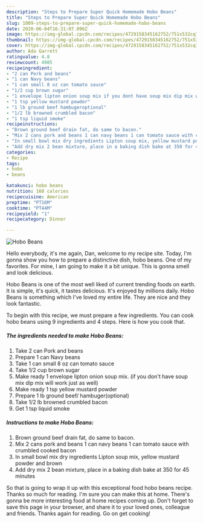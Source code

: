 ```yaml
---
description: "Steps to Prepare Super Quick Homemade Hobo Beans"
title: "Steps to Prepare Super Quick Homemade Hobo Beans"
slug: 1009-steps-to-prepare-super-quick-homemade-hobo-beans
date: 2020-06-04T16:31:07.096Z
image: https://img-global.cpcdn.com/recipes/4729158345162752/751x532cq70/hobo-beans-recipe-main-photo.jpg
thumbnail: https://img-global.cpcdn.com/recipes/4729158345162752/751x532cq70/hobo-beans-recipe-main-photo.jpg
cover: https://img-global.cpcdn.com/recipes/4729158345162752/751x532cq70/hobo-beans-recipe-main-photo.jpg
author: Ada Garrett
ratingvalue: 4.8
reviewcount: 4985
recipeingredient:
- "2 can Pork and beans"
- "1 can Navy beans"
- "1 can small 8 oz can tomato sauce"
- "1/2 cup brown sugar"
- "1 envelope lipton onion soup mix if you dont have soup mix dip mix will work just as well"
- "1 tsp yellow mustard powder"
- "1 lb ground beef hambugeroptional"
- "1/2 lb browned crumbled bacon"
- "1 tsp liquid smoke"
recipeinstructions:
- "Brown ground beef drain fat, do same to bacon."
- "Mix 2 cans pork and beans 1 can navy beans 1 can tomato sauce with crumbled cooked bacon"
- "In small bowl mix dry ingredients Lipton soup mix, yellow mustard powder and brown"
- "Add dry mix 2 bean mixture, place in a baking dish bake at 350 for 45 minutes"
categories:
- Recipe
tags:
- hobo
- beans

katakunci: hobo beans 
nutrition: 160 calories
recipecuisine: American
preptime: "PT16M"
cooktime: "PT44M"
recipeyield: "1"
recipecategory: Dinner

---
```



![Hobo Beans](https://img-global.cpcdn.com/recipes/4729158345162752/751x532cq70/hobo-beans-recipe-main-photo.jpg)

Hello everybody, it's me again, Dan, welcome to my recipe site. Today, I'm gonna show you how to prepare a distinctive dish, hobo beans. One of my favorites. For mine, I am going to make it a bit unique. This is gonna smell and look delicious.

Hobo Beans is one of the most well liked of current trending foods on earth. It is simple, it's quick, it tastes delicious. It's enjoyed by millions daily. Hobo Beans is something which I've loved my entire life. They are nice and they look fantastic.




To begin with this recipe, we must prepare a few ingredients. You can cook hobo beans using 9 ingredients and 4 steps. Here is how you cook that.

<!--inarticleads1-->

##### The ingredients needed to make Hobo Beans:

1. Take 2 can Pork and beans
1. Prepare 1 can Navy beans
1. Take 1 can small 8 oz can tomato sauce
1. Take 1/2 cup brown sugar
1. Make ready 1 envelope lipton onion soup mix. (if you don&#39;t have soup mix dip mix will work just as well)
1. Make ready 1 tsp yellow mustard powder
1. Prepare 1 lb ground beef/ hambuger(optional)
1. Take 1/2 lb browned crumbled bacon
1. Get 1 tsp liquid smoke




<!--inarticleads2-->

##### Instructions to make Hobo Beans:

1. Brown ground beef drain fat, do same to bacon.
1. Mix 2 cans pork and beans 1 can navy beans 1 can tomato sauce with crumbled cooked bacon
1. In small bowl mix dry ingredients Lipton soup mix, yellow mustard powder and brown
1. Add dry mix 2 bean mixture, place in a baking dish bake at 350 for 45 minutes




So that is going to wrap it up with this exceptional food hobo beans recipe. Thanks so much for reading. I'm sure you can make this at home. There's gonna be more interesting food at home recipes coming up. Don't forget to save this page in your browser, and share it to your loved ones, colleague and friends. Thanks again for reading. Go on get cooking!
